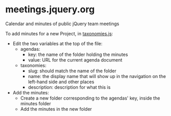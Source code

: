 meetings.jquery.org
===================

Calendar and minutes of public jQuery team meetings

To add minutes for a new Project, in [taxonomies.js](https://github.com/jquery/meetings.jquery.org/blob/master/taxonomies.js):
* Edit the two variables at the top of the file:
  * agendas:
    * key: the name of the folder holding the minutes
    * value: URL for the current agenda document
  * taxonomies:
    * slug: should match the name of the folder
    * name: the display name that will show up in the navigation on the left-hand side and other places
    * description: description for what this is
* Add the minutes:
  * Create a new folder corresponding to the agendas' key, inside the minutes folder
  * Add the minutes in the new folder
